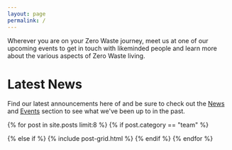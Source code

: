```yaml
---
layout: page
permalink: /
---
```


Wherever you are on your Zero Waste journey, meet us at one of our upcoming events to get in touch with likeminded people and learn more about the various aspects of Zero Waste living.

<!--
Our next [Zero Waste Festival](/airfield-festival-food-2019/) is at the [Festival of Food](https://www.festivaloffood.ie/) in Airfield.

<picture>
	<source 
		media="(min-width: 650px)" 
		srcset="/images/events/2019-09-festival-of-food/airfield-announcemant-wide.jpg"> 
	<img 
		src="/images/events/2019-09-festival-of-food/airfield-announcemant-narrow.jpg" 
		alt="Zero Waste Festival Airfield" 
		style="width:auto;">
</picture>
//-->

# Latest News

Find our latest announcements here of and be sure to check out the [News](/news) and [Events](/events) section to see what we've been up to in the past.

<div class="tiles">
{% for post in site.posts  limit:8 %}
  {% if post.category == "team" %} 
  
  {% else if %}
	{% include post-grid.html %}
  {% endif %}
{% endfor %}
</div>

